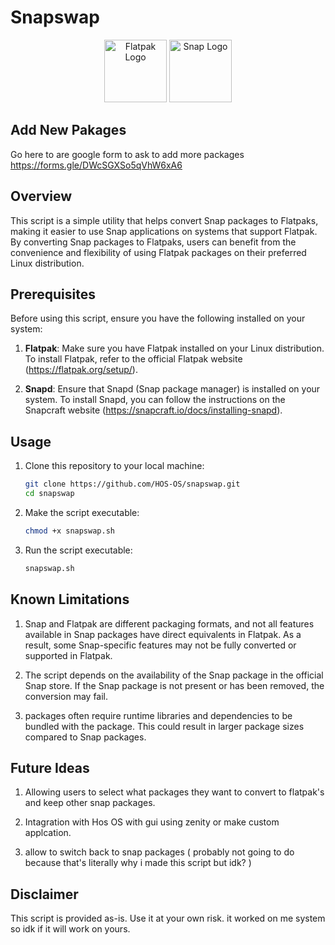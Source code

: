 # Snapswap


<p align="center">
  <img src="https://upload.wikimedia.org/wikipedia/commons/thumb/8/8a/Flatpak_Logo.svg/1200px-Flatpak_Logo.svg.png" height="100" alt="Flatpak Logo">
  <img src="https://dashboard.snapcraft.io/site_media/appmedia/2018/04/Snapcraft-logo-bird.png" height="100" alt="Snap Logo">
</p>

## Add New Pakages 

Go here to are google form to ask to add more packages https://forms.gle/DWcSGXSo5qVhW6xA6

## Overview

This script is a simple utility that helps convert Snap packages to Flatpaks, making it easier to use Snap applications on systems that support Flatpak. By converting Snap packages to Flatpaks, users can benefit from the convenience and flexibility of using Flatpak packages on their preferred Linux distribution.

## Prerequisites

Before using this script, ensure you have the following installed on your system:

1. **Flatpak**: Make sure you have Flatpak installed on your Linux distribution. To install Flatpak, refer to the official Flatpak website (https://flatpak.org/setup/).

2. **Snapd**: Ensure that Snapd (Snap package manager) is installed on your system. To install Snapd, you can follow the instructions on the Snapcraft website (https://snapcraft.io/docs/installing-snapd).

## Usage

1. Clone this repository to your local machine:

   ```bash
   git clone https://github.com/HOS-OS/snapswap.git
   cd snapswap

2. Make the script executable:

   ```bash
   chmod +x snapswap.sh

3. Run the script executable:

   ```bash
   snapswap.sh

## Known Limitations
1. Snap and Flatpak are different packaging formats, and not all features available in Snap packages have direct equivalents in Flatpak. As a result, some Snap-specific features may not be fully converted or supported in Flatpak.

2. The script depends on the availability of the Snap package in the official Snap store. If the Snap package is not present or has been removed, the conversion may fail.

3.  packages often require runtime libraries and dependencies to be bundled with the package. This could result in larger package sizes compared to Snap packages.
   
## Future Ideas
1. Allowing users to select what packages they want to convert to flatpak's and keep other snap packages.
   
2. Intagration with Hos OS with gui using zenity or make custom applcation.

3. allow to switch back to snap packages ( probably not going to do because that's literally why i made this script but idk? )

## Disclaimer 
This script is provided as-is. Use it at your own risk.  it worked on me system so idk if it will work on yours.
